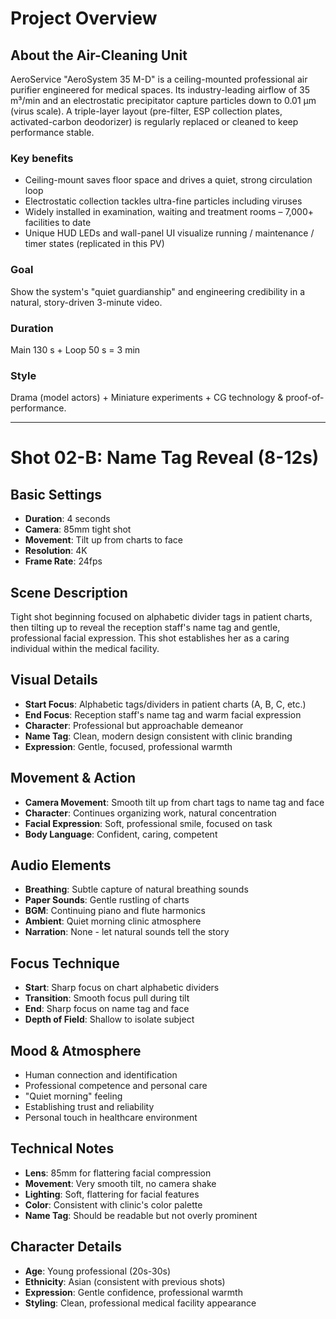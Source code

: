 # Project Overview

## About the Air-Cleaning Unit
AeroService "AeroSystem 35 M-D" is a ceiling-mounted professional air purifier engineered for medical spaces.
Its industry-leading airflow of 35 m³/min and an electrostatic precipitator capture particles down to 0.01 µm (virus scale). A triple-layer layout (pre-filter, ESP collection plates, activated-carbon deodorizer) is regularly replaced or cleaned to keep performance stable.

### Key benefits
- Ceiling-mount saves floor space and drives a quiet, strong circulation loop
- Electrostatic collection tackles ultra-fine particles including viruses
- Widely installed in examination, waiting and treatment rooms – 7,000+ facilities to date
- Unique HUD LEDs and wall-panel UI visualize running / maintenance / timer states (replicated in this PV)

### Goal
Show the system's "quiet guardianship" and engineering credibility in a natural, story-driven 3-minute video.

### Duration
Main 130 s + Loop 50 s = 3 min

### Style
Drama (model actors) + Miniature experiments + CG technology & proof-of-performance.

---

# Shot 02-B: Name Tag Reveal (8-12s)

## Basic Settings
- **Duration**: 4 seconds
- **Camera**: 85mm tight shot
- **Movement**: Tilt up from charts to face
- **Resolution**: 4K
- **Frame Rate**: 24fps

## Scene Description
Tight shot beginning focused on alphabetic divider tags in patient charts, then tilting up to reveal the reception staff's name tag and gentle, professional facial expression. This shot establishes her as a caring individual within the medical facility.

## Visual Details
- **Start Focus**: Alphabetic tags/dividers in patient charts (A, B, C, etc.)
- **End Focus**: Reception staff's name tag and warm facial expression
- **Character**: Professional but approachable demeanor
- **Name Tag**: Clean, modern design consistent with clinic branding
- **Expression**: Gentle, focused, professional warmth

## Movement & Action
- **Camera Movement**: Smooth tilt up from chart tags to name tag and face
- **Character**: Continues organizing work, natural concentration
- **Facial Expression**: Soft, professional smile, focused on task
- **Body Language**: Confident, caring, competent

## Audio Elements
- **Breathing**: Subtle capture of natural breathing sounds
- **Paper Sounds**: Gentle rustling of charts
- **BGM**: Continuing piano and flute harmonics
- **Ambient**: Quiet morning clinic atmosphere
- **Narration**: None - let natural sounds tell the story

## Focus Technique
- **Start**: Sharp focus on chart alphabetic dividers
- **Transition**: Smooth focus pull during tilt
- **End**: Sharp focus on name tag and face
- **Depth of Field**: Shallow to isolate subject

## Mood & Atmosphere
- Human connection and identification
- Professional competence and personal care
- "Quiet morning" feeling
- Establishing trust and reliability
- Personal touch in healthcare environment

## Technical Notes
- **Lens**: 85mm for flattering facial compression
- **Movement**: Very smooth tilt, no camera shake
- **Lighting**: Soft, flattering for facial features
- **Color**: Consistent with clinic's color palette
- **Name Tag**: Should be readable but not overly prominent

## Character Details
- **Age**: Young professional (20s-30s)
- **Ethnicity**: Asian (consistent with previous shots)
- **Expression**: Gentle confidence, professional warmth
- **Styling**: Clean, professional medical facility appearance 